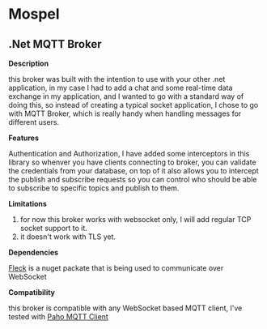 # Mospel
 
## .Net MQTT Broker

**Description**

this broker was built with the intention to use with your other .net application, in my case I had to add a chat and some real-time data exchange in my application, and I wanted to go with a standard way of doing this, so instead of creating a typical socket application, I chose to go with MQTT Broker, which is really handy when handling messages for different users.


**Features**

Authentication and Authorization, I have added some interceptors in this library so whenver you have clients connecting to broker, you can validate the credentials from your database, on top of it also allows you to intercept the publish and subscribe requests so you can control who should be able to subscribe to specific topics and publish to them.


**Limitations**

1. for now this broker works with websocket only, I will add regular TCP socket support to it.
2. it doesn't work with TLS yet.


**Dependencies**

[Fleck](https://www.nuget.org/packages/Fleck/) is a nuget packate that is being used to communicate over WebSocket

**Compatibility**

this broker is compatible with any WebSocket based MQTT client, I've tested with [Paho MQTT Client](https://www.eclipse.org/paho/clients/js/)

